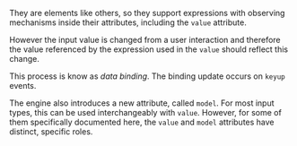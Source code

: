 They are elements like others, so they support expressions with observing mechanisms inside their attributes, including the `value` attribute.

However the input value is changed from a user interaction and therefore the value referenced by the expression used in the `value` should reflect this change.

This process is know as _data binding_. The binding update occurs on `keyup` events.

The engine also introduces a new attribute, called `model`. For most input types, this can be used interchangeably with `value`. However, for some of them specifically documented here, the `value` and `model` attributes have distinct, specific roles.
